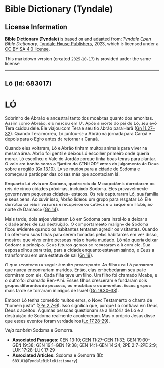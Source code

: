 # Bible Dictionary (Tyndale)

## License Information

**Bible Dictionary (Tyndale)** is based on and adapted from: _Tyndale Open Bible Dictionary_, [Tyndale House Publishers](https://tyndaleopenresources.com/), 2023, which is licensed under a [CC BY-SA 4.0 license](https://creativecommons.org/licenses/by-sa/4.0/legalcode.en).

This markdown version (created `2025-10-17`) is provided under the same license.



--------------------------------

## Ló (id: 683017)

LÓ
==

Sobrinho de Abraão e ancestral tanto dos moabitas quanto dos amonitas. Assim como Abraão, ele nasceu em Ur. Após a morte do pai de Ló, seu avô Tera cuidou dele. Ele viajou com Tera e seu tio Abrão para Harã ([Gn 11\.27–32](https://ref.ly/Gen11:27-Gen11:32)). Quando Tera morreu, Ló juntou\-se a Abrão na jornada para Canaã e depois para o Egito antes de retornar a Canaã.

Quando eles voltaram, Ló e Abrão tinham muitos animais para viver na mesma área. Abrão foi gentil e deixou Ló escolher primeiro onde queria morar. Ló escolheu o Vale do Jordão porque tinha boas terras para plantar. O vale era bonito como o "jardim do SENHOR" antes do julgamento de Deus sobre a região ([Gn 13\.10](https://ref.ly/Gen13:10)). Ló se mudou para a cidade de Sodoma e começou a participar das coisas más que aconteciam lá.

Enquanto Ló vivia em Sodoma, quatro reis da Mesopotâmia derrotaram os reis de cinco cidades próximas, incluindo Sodoma. Eles provavelmente governavam pequenas cidades\- estados. Os reis capturaram Ló, sua família e seus bens. Ao ouvir isso, Abrão liderou um grupo para resgatar Ló. Ele derrotou os reis invasores e recuperou os cativos e o saque em Hobá, ao norte de Damasco ([Gn 14](https://ref.ly/Gen14:1-Gen14:24)).

Mais tarde, dois anjos visitaram Ló em Sodoma para instá\-lo a deixar a cidade antes de sua destruição. O comportamento maligno de Sodoma ficou evidente quando os habitantes tentaram agredir os visitantes. Quando Ló ofereceu suas filhas para serem tomadas pelos habitantes em vez disso, mostrou que viver entre pessoas más o havia mudado. Ló não queria deixar Sodoma a princípio. Seus futuros genros se recusaram a ir com ele. Sua esposa olhou para trás, para a cidade enquanto estavam saindo, e Deus a transformou em uma estátua de sal ([Gn 19](https://ref.ly/Gen19:1-Gen19:38)).

O que aconteceu a seguir é muito preocupante. As filhas de Ló pensaram que nunca encontrariam maridos. Então, elas embebedaram seu pai e dormiram com ele. Cada filha teve um filho. Um filho foi chamado Moabe, e o outro foi chamado Ben\-Ami. Esses filhos cresceram e fundaram dois grupos diferentes de pessoas, os moabitas e os amonitas. Esses grupos mais tarde se tornaram inimigos de Israel ([Gn 19\.30–38](https://ref.ly/Gen19:30-Gen19:38)).

Embora Ló tenha cometido muitos erros, o Novo Testamento o chama de "homem justo" ([2Pe 2\.7–9](https://ref.ly/2Pet2:7-2Pet2:9)). Isso significa que, porque Ló confiava em Deus, Deus o aceitou. Algumas pessoas questionam se a história de Ló e a destruição de Sodoma realmente aconteceram. Mas o próprio Jesus disse que esses eventos foram verdadeiros ([Lc 17\.28–29](https://ref.ly/Luke17:28-Luke17:29)).

*Veja também* Sodoma e Gomorra.

* **Associated Passages:** GEN 13:10; GEN 11:27–GEN 11:32; GEN 19:30–GEN 19:38; GEN 19:1–GEN 19:38; GEN 14:1–GEN 14:24; 2PE 2:7–2PE 2:9; LUK 17:28–LUK 17:29
* **Associated Articles:** Sodoma e Gomorra (ID: `683101@TyndaleBibleDictionary`)

